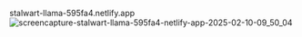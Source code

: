 stalwart-llama-595fa4.netlify.app
![screencapture-stalwart-llama-595fa4-netlify-app-2025-02-10-09_50_04](https://github.com/user-attachments/assets/cbda0560-86ff-4b79-86b3-84e3e434925b)
